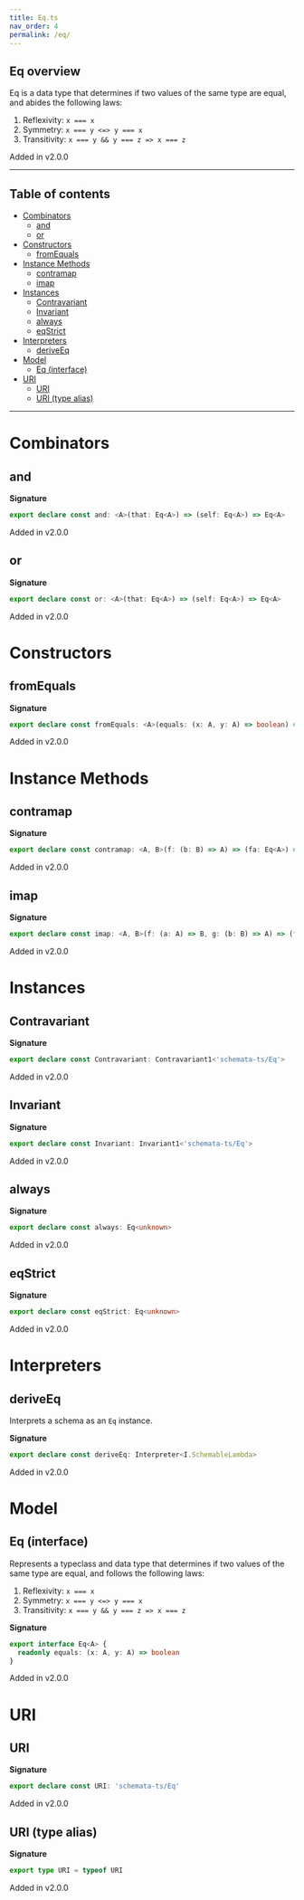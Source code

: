```yaml
---
title: Eq.ts
nav_order: 4
permalink: /eq/
---
```


## Eq overview

Eq is a data type that determines if two values of the same type are equal, and abides
the following laws:

1. Reflexivity: `x === x`
2. Symmetry: `x === y <=> y === x`
3. Transitivity: `x === y && y === z => x === z`

Added in v2.0.0

---

<h2 class="text-delta">Table of contents</h2>

- [Combinators](#combinators)
  - [and](#and)
  - [or](#or)
- [Constructors](#constructors)
  - [fromEquals](#fromequals)
- [Instance Methods](#instance-methods)
  - [contramap](#contramap)
  - [imap](#imap)
- [Instances](#instances)
  - [Contravariant](#contravariant)
  - [Invariant](#invariant)
  - [always](#always)
  - [eqStrict](#eqstrict)
- [Interpreters](#interpreters)
  - [deriveEq](#deriveeq)
- [Model](#model)
  - [Eq (interface)](#eq-interface)
- [URI](#uri)
  - [URI](#uri-1)
  - [URI (type alias)](#uri-type-alias)

---

# Combinators

## and

**Signature**

```ts
export declare const and: <A>(that: Eq<A>) => (self: Eq<A>) => Eq<A>
```

Added in v2.0.0

## or

**Signature**

```ts
export declare const or: <A>(that: Eq<A>) => (self: Eq<A>) => Eq<A>
```

Added in v2.0.0

# Constructors

## fromEquals

**Signature**

```ts
export declare const fromEquals: <A>(equals: (x: A, y: A) => boolean) => Eq<A>
```

Added in v2.0.0

# Instance Methods

## contramap

**Signature**

```ts
export declare const contramap: <A, B>(f: (b: B) => A) => (fa: Eq<A>) => Eq<B>
```

Added in v2.0.0

## imap

**Signature**

```ts
export declare const imap: <A, B>(f: (a: A) => B, g: (b: B) => A) => (fa: Eq<A>) => Eq<B>
```

Added in v2.0.0

# Instances

## Contravariant

**Signature**

```ts
export declare const Contravariant: Contravariant1<'schemata-ts/Eq'>
```

Added in v2.0.0

## Invariant

**Signature**

```ts
export declare const Invariant: Invariant1<'schemata-ts/Eq'>
```

Added in v2.0.0

## always

**Signature**

```ts
export declare const always: Eq<unknown>
```

Added in v2.0.0

## eqStrict

**Signature**

```ts
export declare const eqStrict: Eq<unknown>
```

Added in v2.0.0

# Interpreters

## deriveEq

Interprets a schema as an `Eq` instance.

**Signature**

```ts
export declare const deriveEq: Interpreter<I.SchemableLambda>
```

Added in v2.0.0

# Model

## Eq (interface)

Represents a typeclass and data type that determines if two values of the same type are
equal, and follows the following laws:

1. Reflexivity: `x === x`
2. Symmetry: `x === y <=> y === x`
3. Transitivity: `x === y && y === z => x === z`

**Signature**

```ts
export interface Eq<A> {
  readonly equals: (x: A, y: A) => boolean
}
```

Added in v2.0.0

# URI

## URI

**Signature**

```ts
export declare const URI: 'schemata-ts/Eq'
```

Added in v2.0.0

## URI (type alias)

**Signature**

```ts
export type URI = typeof URI
```

Added in v2.0.0
